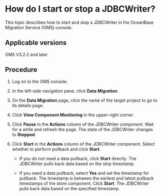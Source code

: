# How do I start or stop a JDBCWriter?

This topic describes how to start and stop a JDBCWriter in the OceanBase Migration Service (OMS) console.

## Applicable versions

OMS V3.2.2 and later

## Procedure

1. Log on to the OMS console.

2. In the left-side navigation pane, click **Data Migration**.

3. On the **Data Migration** page, click the name of the target project to go to its details page.

4. Click **View Component Monitoring** in the upper-right corner.

5. Click **Pause** in the **Actions** column of the JDBCWriter component. Wait for a while and refresh the page. The state of the JDBCWriter changes to **Stopped**.

6. Click **Start** in the **Actions** column of the JDBCWriter component. Select whether to perform pullback and click **Start**.

   * If you do not need a data pullback, click **Start** directly. The JDBCWriter pulls back data based on the stop timestamp.

   * If you need a data pullback, select **Yes** and set the timestamp for pullback. The timestamp is between the earliest and latest pullback timestamps of the store component. Click **Start**. The JDBCWriter pulls back data based on the specified timestamp.
